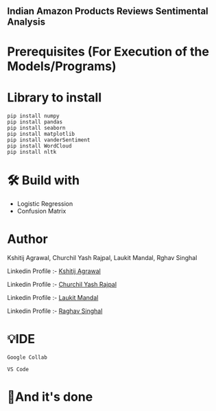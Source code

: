 ## Indian  Amazon Products Reviews Sentimental Analysis

# Prerequisites (For Execution of the Models/Programs)

# Library to install
```
pip install numpy
pip install pandas
pip install seaborn
pip install matplotlib
pip install vanderSentiment
pip install WordCloud
pip install nltk
```

# 🛠 Build with

<!-- * Scikit-learn -->
* Logistic Regression
* Confusion Matrix
<!-- * Keras
* Tensorflow -->

# Author

Kshitij Agrawal, Churchil Yash Rajpal, Laukit Mandal, Rghav Singhal 

Linkedin Profile :- [Kshitij Agrawal](https://www.linkedin.com/in/kshitij-agrawal-3a557814b/)<br/>

Linkedin Profile :- [Churchil Yash Rajpal](https://www.linkedin.com/in/churchil-yash-rajpal-4667681a4/)
<br/>

Linkedin Profile :- [Laukit Mandal](https://www.linkedin.com/in/laukit-mandal-a750a520a/)
<br/>

Linkedin Profile :- [Raghav Singhal](https://www.linkedin.com/in/raghavsinghal22/)

# 💡IDE

```
Google Collab
```

```
VS Code
```

# 👏And it's done

